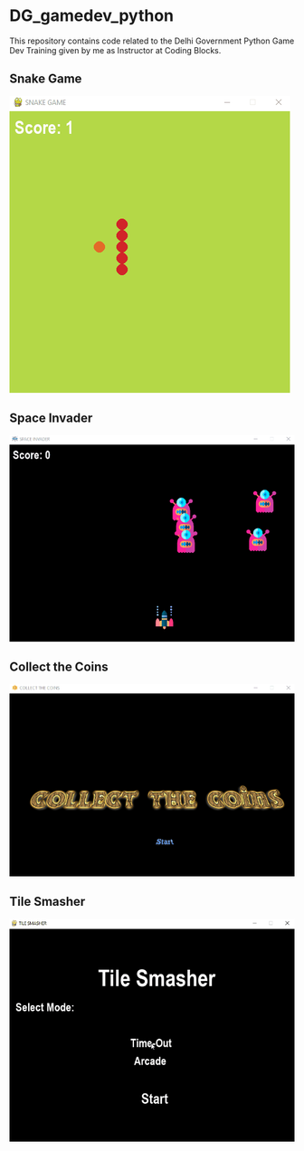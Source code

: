 # DG_gamedev_python
This repository  contains code related to the Delhi Government Python Game Dev Training given by me as Instructor at Coding Blocks.    
## Snake Game
![](snake_game/GIF.gif)
## Space Invader
![](space_invader/GIF.gif)
## Collect the Coins
![](collect_coins/GIF.gif)
## Tile Smasher
![](tile_smasher/GIF.gif)